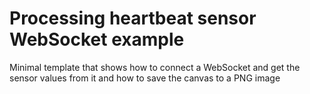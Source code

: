 # Processing heartbeat sensor WebSocket example

Minimal template that shows how to connect a WebSocket and get the sensor values from it and how to save the canvas to a PNG image